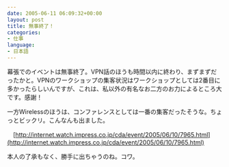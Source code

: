 ```yaml
---
date: 2005-06-11 06:09:32+00:00
layout: post
title: 無事終了！
categories:
- 仕事
language:
- 日本語
---
```


幕張でのイベントは無事終了。VPN話のほうも時間以内に終わり、まずまずだったかと。VPNのワークショップの集客状況はワークショップとしては2番目に多かったらしいんですが、これは、私以外の有名なお二方のお力によるところ大です。感謝！

一方Wirelessのほうは、コンファレンスとしては一番の集客だったそうな。ちょっとビックリ。こんなんも出ました。

　[http://internet.watch.impress.co.jp/cda/event/2005/06/10/7965.html](http://internet.watch.impress.co.jp/cda/event/2005/06/10/7965.html)

本人の了承もなく、勝手に出ちゃうのね。コワ。

